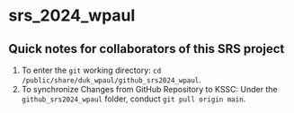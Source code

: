 # srs_2024_wpaul

## Quick notes for collaborators of this SRS project
1. To enter the `git` working directory: `cd /public/share/duk_wpaul/github_srs2024_wpaul`.
2. To synchronize Changes from GitHub Repository to KSSC: Under the `github_srs2024_wpaul` folder, conduct `git pull origin main`.
